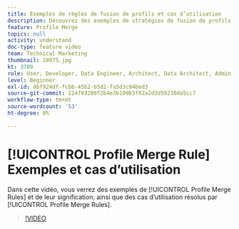 ```yaml
---
title: Exemples de règles de fusion de profils et cas d’utilisation
description: Découvrez des exemples de stratégies de fusion de profils et ce qu’elles signifient, ainsi que les cas pratiques résolus par les stratégies de fusion de profils.
feature: Profile Merge
topics: null
activity: understand
doc-type: feature video
team: Technical Marketing
thumbnail: 28975.jpg
kt: 3709
role: User, Developer, Data Engineer, Architect, Data Architect, Admin, Leader
level: Beginner
exl-id: d6f924df-fcbb-45b2-b5d2-fa5d3c94bed3
source-git-commit: 124f03208f2b4e3b109b3f02a2d3d59210da5cc7
workflow-type: tm+mt
source-wordcount: '53'
ht-degree: 0%

---
```


# [!UICONTROL Profile Merge Rule] Exemples et cas d’utilisation

Dans cette vidéo, vous verrez des exemples de [!UICONTROL Profile Merge Rules] et de leur signification, ainsi que des cas d’utilisation résolus par [!UICONTROL Profile Merge Rules].

>[!VIDEO](https://video.tv.adobe.com/v/32183/?quality=12&captions=fre_fr)
